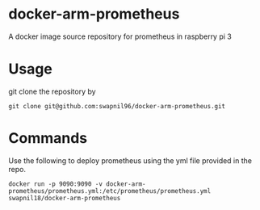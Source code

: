 # docker-arm-prometheus
A docker image source repository for prometheus in raspberry pi 3

# Usage
git clone the repository by 
    
    git clone git@github.com:swapnil96/docker-arm-prometheus.git
    

# Commands
Use the following to deploy prometheus using the yml file provided in the repo.

    docker run -p 9090:9090 -v docker-arm-prometheus/prometheus.yml:/etc/prometheus/prometheus.yml swapnil18/docker-arm-prometheus




